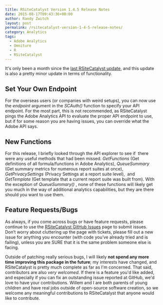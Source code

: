 ```yaml
---
title: RSiteCatalyst Version 1.4.5 Release Notes
date: 2015-08-17T09:43:36+00:00
author: Randy Zwitch
layout: post
permalink: /rsitecatalyst-version-1-4-5-release-notes/
category: Analytics
tags:
  - Adobe Analytics
  - Omniture
  - R
  - RSiteCatalyst
---
```

It's only been a month since the <a href="http://randyzwitch.com/rsitecatalyst-version-1-4-4-release-notes/" target="_blank">last RSiteCatalyst update</a>, and this update is also a pretty minor update in terms of functionality.

## Set Your Own Endpoint

For the overseas users (or companies with weird setups), you can now use the _endpoint_ argument in the _SCAuth()_ function to specify your API endpoint. For the most part, this is not recommended, as RSiteCatalyst pings the Adobe Analytics API to evaluate the proper API endpoint to use, but if for some reason you are having issues, you can override what the Adobe API says.

## New Functions

For this release, I briefly looked through the API explorer to see if  there were any useful methods that had been missed. _GetFunctions_ (Get definitions of all formula/functions in Adobe Analytics), _QueueSummary_ (Get summary metrics for numerous report suites at once), _GetPrivacySettings_ (Privacy Settings at a report suite level),  and _GetTemplate_ (Get template that a current report suite was built from). With the exception of _QueueSummary()_ , none of these functions will likely get you much in the way of additional analytics capabilities, but they are there should you want to use them.

## Feature Requests/Bugs

As always, if you come across bugs or have feature requests, please continue to use the <a title="RSiteCatalyst GitHub" href="https://github.com/randyzwitch/RSiteCatalyst/issues" target="_blank">RSiteCatalyst GitHub Issues</a> page to submit issues. Don’t worry about cluttering up the page with tickets, please fill out a new issue for anything you encounter (with code you’ve already tried and is failing), unless you are SURE that it is the same problem someone else is facing.

Outside of patching really serious bugs, I will likely **not spend any more time improving this package in the future**; my interests have changed, and RSiteCatalyst is pretty much complete as far as I'm concerned. That said, contributors are also _very welcomed_. If there is a feature you'd like added, and especially if you can fix an outstanding issue reported at GitHub, we'd love to have your contributions. Willem and I are both parents of young children and have real jobs outside of open-source software creation, so we welcome any meaningful contributions to RSiteCatalyst that anyone would like to contribute.

&nbsp;
